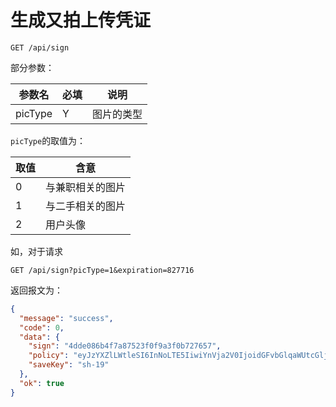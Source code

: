 # 生成又拍上传凭证

``` 
GET /api/sign
```

部分参数：

| 参数名     | 必填   | 说明    | 
| ------- | ---- | ----- | 
| picType | Y    | 图片的类型 | 

`picType`的取值为：

| 取值   | 含意       | 
| ---- | -------- | 
| 0    | 与兼职相关的图片 | 
| 1    | 与二手相关的图片 | 
| 2    | 用户头像     | 

如，对于请求

``` 
GET /api/sign?picType=1&expiration=827716
```

返回报文为：

``` json
{
  "message": "success",
  "code": 0,
  "data": {
    "sign": "4dde086b4f7a87523f0f9a3f0b727657",
    "policy": "eyJzYXZlLWtleSI6InNoLTE5IiwiYnVja2V0IjoidGFvbGlqaWUtcGljIiwiZXhwaXJhdGlvbiI6ODI3NzE2fQ==",
    "saveKey": "sh-19"
  },
  "ok": true
}
```

